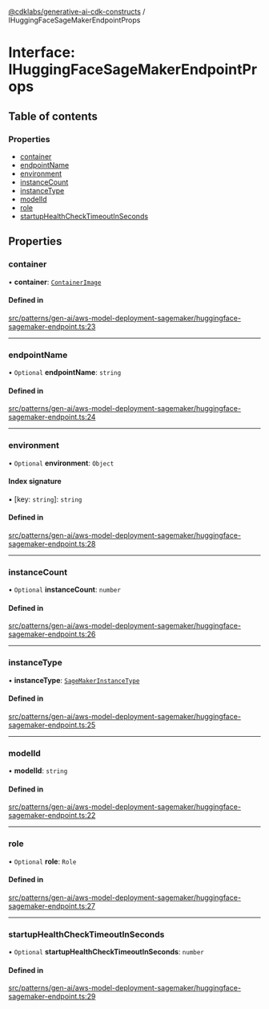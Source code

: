 [@cdklabs/generative-ai-cdk-constructs](../README.md) / IHuggingFaceSageMakerEndpointProps

# Interface: IHuggingFaceSageMakerEndpointProps

## Table of contents

### Properties

- [container](IHuggingFaceSageMakerEndpointProps.md#container)
- [endpointName](IHuggingFaceSageMakerEndpointProps.md#endpointname)
- [environment](IHuggingFaceSageMakerEndpointProps.md#environment)
- [instanceCount](IHuggingFaceSageMakerEndpointProps.md#instancecount)
- [instanceType](IHuggingFaceSageMakerEndpointProps.md#instancetype)
- [modelId](IHuggingFaceSageMakerEndpointProps.md#modelid)
- [role](IHuggingFaceSageMakerEndpointProps.md#role)
- [startupHealthCheckTimeoutInSeconds](IHuggingFaceSageMakerEndpointProps.md#startuphealthchecktimeoutinseconds)

## Properties

### container

• **container**: [`ContainerImage`](../classes/ContainerImage.md)

#### Defined in

[src/patterns/gen-ai/aws-model-deployment-sagemaker/huggingface-sagemaker-endpoint.ts:23](https://github.com/jstrunk/generative-ai-cdk-constructs/blob/9d5b641/src/patterns/gen-ai/aws-model-deployment-sagemaker/huggingface-sagemaker-endpoint.ts#L23)

___

### endpointName

• `Optional` **endpointName**: `string`

#### Defined in

[src/patterns/gen-ai/aws-model-deployment-sagemaker/huggingface-sagemaker-endpoint.ts:24](https://github.com/jstrunk/generative-ai-cdk-constructs/blob/9d5b641/src/patterns/gen-ai/aws-model-deployment-sagemaker/huggingface-sagemaker-endpoint.ts#L24)

___

### environment

• `Optional` **environment**: `Object`

#### Index signature

▪ [key: `string`]: `string`

#### Defined in

[src/patterns/gen-ai/aws-model-deployment-sagemaker/huggingface-sagemaker-endpoint.ts:28](https://github.com/jstrunk/generative-ai-cdk-constructs/blob/9d5b641/src/patterns/gen-ai/aws-model-deployment-sagemaker/huggingface-sagemaker-endpoint.ts#L28)

___

### instanceCount

• `Optional` **instanceCount**: `number`

#### Defined in

[src/patterns/gen-ai/aws-model-deployment-sagemaker/huggingface-sagemaker-endpoint.ts:26](https://github.com/jstrunk/generative-ai-cdk-constructs/blob/9d5b641/src/patterns/gen-ai/aws-model-deployment-sagemaker/huggingface-sagemaker-endpoint.ts#L26)

___

### instanceType

• **instanceType**: [`SageMakerInstanceType`](../classes/SageMakerInstanceType.md)

#### Defined in

[src/patterns/gen-ai/aws-model-deployment-sagemaker/huggingface-sagemaker-endpoint.ts:25](https://github.com/jstrunk/generative-ai-cdk-constructs/blob/9d5b641/src/patterns/gen-ai/aws-model-deployment-sagemaker/huggingface-sagemaker-endpoint.ts#L25)

___

### modelId

• **modelId**: `string`

#### Defined in

[src/patterns/gen-ai/aws-model-deployment-sagemaker/huggingface-sagemaker-endpoint.ts:22](https://github.com/jstrunk/generative-ai-cdk-constructs/blob/9d5b641/src/patterns/gen-ai/aws-model-deployment-sagemaker/huggingface-sagemaker-endpoint.ts#L22)

___

### role

• `Optional` **role**: `Role`

#### Defined in

[src/patterns/gen-ai/aws-model-deployment-sagemaker/huggingface-sagemaker-endpoint.ts:27](https://github.com/jstrunk/generative-ai-cdk-constructs/blob/9d5b641/src/patterns/gen-ai/aws-model-deployment-sagemaker/huggingface-sagemaker-endpoint.ts#L27)

___

### startupHealthCheckTimeoutInSeconds

• `Optional` **startupHealthCheckTimeoutInSeconds**: `number`

#### Defined in

[src/patterns/gen-ai/aws-model-deployment-sagemaker/huggingface-sagemaker-endpoint.ts:29](https://github.com/jstrunk/generative-ai-cdk-constructs/blob/9d5b641/src/patterns/gen-ai/aws-model-deployment-sagemaker/huggingface-sagemaker-endpoint.ts#L29)
